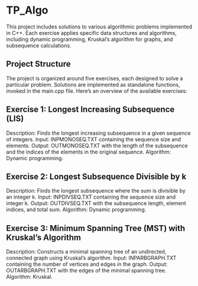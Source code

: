 # TP_Algo

This project includes solutions to various algorithmic problems implemented in C++. Each exercise applies specific data structures and algorithms, including dynamic programming, Kruskal’s algorithm for graphs, and subsequence calculations.

## Project Structure

The project is organized around five exercises, each designed to solve a particular problem. Solutions are implemented as standalone functions, invoked in the main.cpp file. Here’s an overview of the available exercises:

## Exercise 1: Longest Increasing Subsequence (LIS)
Description: Finds the longest increasing subsequence in a given sequence of integers.
Input: INPMONOSEQ.TXT containing the sequence size and elements.
Output: OUTMONOSEQ.TXT with the length of the subsequence and the indices of the elements in the original sequence.
Algorithm: Dynamic programming.

## Exercise 2: Longest Subsequence Divisible by k
Description: Finds the longest subsequence where the sum is divisible by an integer k.
Input: INPDIVSEQ.TXT containing the sequence size and integer k.
Output: OUTDIVSEQ.TXT with the subsequence length, element indices, and total sum.
Algorithm: Dynamic programming.

## Exercise 3: Minimum Spanning Tree (MST) with Kruskal’s Algorithm
Description: Constructs a minimal spanning tree of an undirected, connected graph using Kruskal’s algorithm.
Input: INPARBGRAPH.TXT containing the number of vertices and edges in the graph.
Output: OUTARBGRAPH.TXT with the edges of the minimal spanning tree.
Algorithm: Kruskal.
